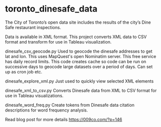 # toronto_dinesafe_data
The City of Toronto’s open data site includes the results of the city’s Dine Safe restaurant inspections. 

Data is available in XML format. This project converts XML data to CSV format and transform for use in Tableau visualization.

dinesafe_csv_geocode.py 
Used to geocode the dinesafe addresses to get lat and lon. This uses MapQuest's open Nominatim server. This free service has daily record limits. This code creates cache so code can be run on successive days to geocode large datasets over a period of days. Can set up as cron job etc.

dinesafe_explore_xml.py
Just used to quickly view selected XML elements

dinesafe_xml_to_csv.py
Converts Dinesafe data from XML to CSV format for use in Tableau visualizations.

dinesafe_word_freq.py
Create tokens from Dinesafe data citation descriptions for word frequency analysis.

Read blog post for more details https://009co.com/?p=146
